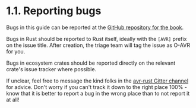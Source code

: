 # 1.1. Reporting bugs

Bugs in this guide can be reported at the [GitHub repository for the book](https://github.com/baumbus/avr-rust).

Bugs in Rust should be reported to Rust itself, ideally with the `[AVR]`  prefix on the issue title.
After creation, the triage team will tag the issue as O-AVR for you.

Bugs in ecosystem crates should be reported directly on the relevant crate's issue tracker where possible.

If unclear, feel free to message the kind folks in the [avr-rust Gitter channel](https://gitter.im/avr-rust/Lobby) for advice. Don't worry if you
can't track it down to the right place 100% - know that it is better to report a bug in the wrong place than
to not report it at all!

